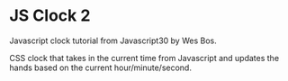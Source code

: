 # JS Clock 2
Javascript clock tutorial from Javascript30 by Wes Bos.

CSS clock that takes in the current time from Javascript and updates the hands based on the current hour/minute/second.